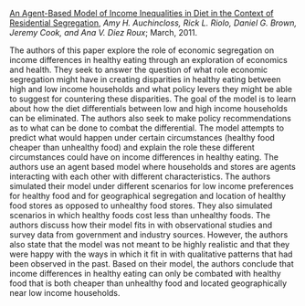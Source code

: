 [An Agent-Based Model of Income Inequalities in Diet in the Context of Residential Segregation](https://www.ncbi.nlm.nih.gov/pmc/articles/PMC3625685/pdf/nihms452953.pdf),
*Amy H. Auchincloss, Rick L. Riolo, Daniel G. Brown, Jeremy Cook, and Ana V. Diez Roux*; March, 2011.

The authors of this paper explore the role of economic segregation on income differences in healthy eating through an exploration of economics and health. They seek to answer the question of what role economic segregation might have in creating disparities in healthy eating between high and low income households and what policy levers they might be able to suggest for countering these disparities. The goal of the model is to learn about how the diet differentials between low and high income households can be eliminated. The authors also seek to make policy recommendations as to what can be done to combat the differential. The model attempts to predict what would happen under certain circumstances (healthy food cheaper than unhealthy food) and explain the role these different circumstances could have on income differences in healthy eating. The authors use an agent based model where households and stores are agents interacting with each other with different characteristics. The authors simulated their model under different scenarios for low income preferences for healthy food and for geographical segregation and location of healthy food stores as opposed to unhealthy food stores. They also simulated scenarios in which healthy foods cost less than unhealthy foods. The authors discuss how their model fits in with observational studies and survey data from government and industry sources. However, the authors also state that the model was not meant to be highly realistic and that they were happy with the ways in which it fit in with qualitative patterns that had been observed in the past. Based on their model, the authors conclude that income differences in healthy eating can only be combated with healthy food that is both cheaper than unhealthy food and located geographically near low income households.
